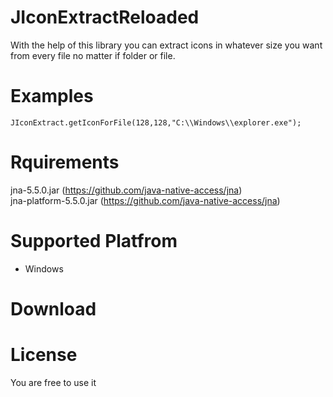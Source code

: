 # JIconExtractReloaded

With the help of this library you can extract icons in whatever size you want from every file no matter if folder or file.

# Examples
```
JIconExtract.getIconForFile(128,128,"C:\\Windows\\explorer.exe");
```

# Rquirements
jna-5.5.0.jar (https://github.com/java-native-access/jna) \
jna-platform-5.5.0.jar (https://github.com/java-native-access/jna)

# Supported Platfrom
- Windows

# Download


# License
You are free to use it
